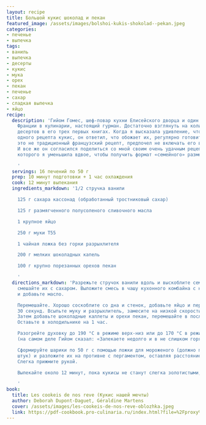 ```yaml
---
layout: recipe
title: Большой кукис шоколад и пекан
featured_image: /assets/images/bolshoi-kukis-shokolad--pekan.jpeg
categories:
- печенье
- выпечка
tags:
- ваниль
- выпечка
- десерты
- кукис
- мука
- орех
- пекан
- печенье
- сахар
- сладкая выпечка
- яйцо
recipe:
  description: 'Гийом Гомес, шеф-повар кухни Елисейского дворца и один из лучших мастеров
    Франции в кулинарии, настоящий гурман. Достаточно взглянуть на количество шоколадных
    десертов в его трех первых книгах. Когда я высказала удивление, что там нет ни
    одного рецепта кукис, он ответил, что обожает их, регулярно готовит, но, так как
    это не традиционный французский рецепт, предпочел не включать его в свои книги.
    И все же он согласился поделиться со мной своим очень удачным рецептом, пропорции
    которого я уменьшила вдвое, чтобы получить формат «семейного» размера.

    '
  servings: 16 печений по 50 г
  prep: 10 минут подготовки + 1 час охлаждения
  cook: 12 минут выпекания
  ingredients_markdown: '1/2 стручка ванили

    125 г сахара кассонад (обработанный тростниковый сахар)

    125 г размягченного полусоленого сливочного масла

    1 крупное яйцо

    250 г муки T55

    1 чайная ложка без горки разрыхлителя

    200 г мелких шоколадных капель

    100 г крупно порезанных орехов пекан

    '
  directions_markdown: 'Разрежьте стручок ванили вдоль и выскоблите семена, затем
    смешайте их с сахаром. Выложите смесь в чашу кухонного комбайна с насадкой-лопаткой
    и добавьте масло.

    Перемешайте. Хорошо соскоблите со дна и стенок, добавьте яйцо и перемешивайте
    30 секунд. Всыпьте муку и разрыхлитель, замесите на низкой скорости до объединения.
    Затем добавьте шоколадные каллеты и орехи пекан, перемешайте в последний раз.
    Оставьте в холодильнике на 1 час.

    Разогрейте духовку до 190 °C в режиме верх-низ или до 170 °C в режиме конвекции
    (на самом деле Гийом сказал: «Запекаете недолго и в не слишком горячей духовке»).

    Сформируйте шарики по 50 г с помощью ложки для мороженого (должно получиться 16
    штук) и разложите их на противне с пергаментом, оставляя расстояние между ними.
    Слегка прижмите рукой.

    Выпекайте около 12 минут, пока кукисы не станут слегка золотистыми, но не пересушенными.

    '
book:
  title: Les cookeis de nos reve (Кукис нашей мечты)
  author: Deborah Dupont-Daguet, Géraldine Martens
  cover: /assets/images/les-cookeis-de-nos-reve-oblozhka.jpeg
  link: https://pdf-cookbook.pro-culinaria.ru/index.html?file=%2Fproxy%2Finbooks%2Fles-cookeis-de-nos-reve.pdf
---
```


